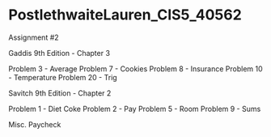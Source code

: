 # PostlethwaiteLauren_CIS5_40562


Assignment #2


Gaddis 9th Edition - Chapter 3

Problem 3 - Average
Problem 7 - Cookies
Problem 8 - Insurance
Problem 10 - Temperature
Problem 20 - Trig


Savitch 9th Edition - Chapter 2

Problem 1 - Diet Coke
Problem 2 - Pay
Problem 5 - Room
Problem 9 - Sums


Misc. 
Paycheck
